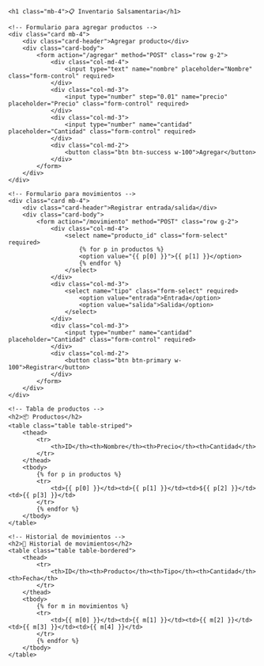<!DOCTYPE html>
<html lang="es">
<head>
    <meta charset="UTF-8">
    <title>Inventario Salsamentaria</title>
    <link href="https://cdn.jsdelivr.net/npm/bootstrap@5.3.0/dist/css/bootstrap.min.css" rel="stylesheet">
</head>
<body class="container py-4">

    <h1 class="mb-4">📋 Inventario Salsamentaria</h1>

    <!-- Formulario para agregar productos -->
    <div class="card mb-4">
        <div class="card-header">Agregar producto</div>
        <div class="card-body">
            <form action="/agregar" method="POST" class="row g-2">
                <div class="col-md-4">
                    <input type="text" name="nombre" placeholder="Nombre" class="form-control" required>
                </div>
                <div class="col-md-3">
                    <input type="number" step="0.01" name="precio" placeholder="Precio" class="form-control" required>
                </div>
                <div class="col-md-3">
                    <input type="number" name="cantidad" placeholder="Cantidad" class="form-control" required>
                </div>
                <div class="col-md-2">
                    <button class="btn btn-success w-100">Agregar</button>
                </div>
            </form>
        </div>
    </div>

    <!-- Formulario para movimientos -->
    <div class="card mb-4">
        <div class="card-header">Registrar entrada/salida</div>
        <div class="card-body">
            <form action="/movimiento" method="POST" class="row g-2">
                <div class="col-md-4">
                    <select name="producto_id" class="form-select" required>
                        {% for p in productos %}
                        <option value="{{ p[0] }}">{{ p[1] }}</option>
                        {% endfor %}
                    </select>
                </div>
                <div class="col-md-3">
                    <select name="tipo" class="form-select" required>
                        <option value="entrada">Entrada</option>
                        <option value="salida">Salida</option>
                    </select>
                </div>
                <div class="col-md-3">
                    <input type="number" name="cantidad" placeholder="Cantidad" class="form-control" required>
                </div>
                <div class="col-md-2">
                    <button class="btn btn-primary w-100">Registrar</button>
                </div>
            </form>
        </div>
    </div>

    <!-- Tabla de productos -->
    <h2>📦 Productos</h2>
    <table class="table table-striped">
        <thead>
            <tr>
                <th>ID</th><th>Nombre</th><th>Precio</th><th>Cantidad</th>
            </tr>
        </thead>
        <tbody>
            {% for p in productos %}
            <tr>
                <td>{{ p[0] }}</td><td>{{ p[1] }}</td><td>${{ p[2] }}</td><td>{{ p[3] }}</td>
            </tr>
            {% endfor %}
        </tbody>
    </table>

    <!-- Historial de movimientos -->
    <h2>📜 Historial de movimientos</h2>
    <table class="table table-bordered">
        <thead>
            <tr>
                <th>ID</th><th>Producto</th><th>Tipo</th><th>Cantidad</th><th>Fecha</th>
            </tr>
        </thead>
        <tbody>
            {% for m in movimientos %}
            <tr>
                <td>{{ m[0] }}</td><td>{{ m[1] }}</td><td>{{ m[2] }}</td><td>{{ m[3] }}</td><td>{{ m[4] }}</td>
            </tr>
            {% endfor %}
        </tbody>
    </table>

</body>
</html>
